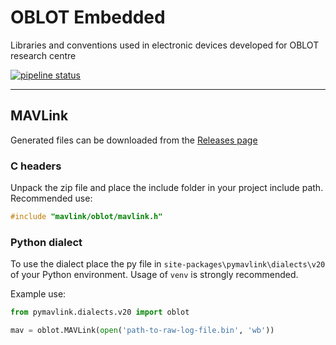 # OBLOT Embedded

Libraries and conventions used in electronic devices developed for OBLOT research centre

[![pipeline status](https://gitlab.com/wut-daas/oblot-embedded/badges/master/pipeline.svg)](https://gitlab.com/wut-daas/oblot-embedded/commits/master)

---

## MAVLink

Generated files can be downloaded from the [Releases page](https://gitlab.com/wut-daas/oblot-embedded/-/releases)

### C headers

Unpack the zip file and place the include folder in your project include path. Recommended use:

```C
#include "mavlink/oblot/mavlink.h"
```

### Python dialect

To use the dialect place the py file in `site-packages\pymavlink\dialects\v20` of your Python environment. Usage of `venv` is strongly recommended.

Example use:

```Python
from pymavlink.dialects.v20 import oblot

mav = oblot.MAVLink(open('path-to-raw-log-file.bin', 'wb'))
```
